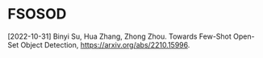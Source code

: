# FSOSOD
[2022-10-31] Binyi Su, Hua Zhang, Zhong Zhou. Towards Few-Shot Open-Set Object Detection,
https://arxiv.org/abs/2210.15996.
